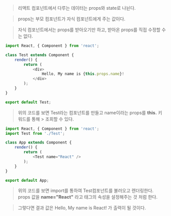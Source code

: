 > 리액트 컴포넌트에서 다루는 데이터는 props와 state로 나뉜다.

> props는 부모 컴포넌트가 자식 컴포넌트에게 주는 값이다.

> 자식 컴포넌트에서는 props를 받아오기만 하고, 받아온 props를 직접 수정할 수는 없다.

```js
import React, { Component } from 'react';

class Test extends Component {
    render() {
        return (
            <div>
                Hello, My name is {this.props.name}!
            </div>
        );
    }
}

export default Test;
```
> 위의 코드를 보면 Test라는 컴포넌트를 만들고 name이라는 props를 <strong>this.</strong> 키워드를 통해 > 조회할 수 있다.

```js
import React, { Component } from 'react';
import Test from './Test';

class App extends Component {
    render() {
        return (
            <Test name="React" />
        );
    }
}

export default App;
```
> 위의 코드를 보면 import를 통하여 Test컴포넌트를 불러오고 렌더링한다.
> props 값을 <strong>name="React"</strong> 라고 태그의 속성을 설정해주는 것 처럼 한다.

> 그렇다면 결과 값은 Hello, My name is React! 가 출력이 될 것이다.